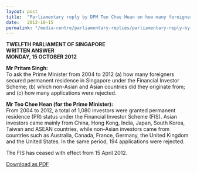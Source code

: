 ```yaml
---
layout: post
title:  "Parliamentary reply by DPM Teo Chee Hean on how many foreigners secured permanent residence in Singapore under FIS"
date:   2012-10-15
permalink: "/media-centre/parliamentary-replies/parliamentary-reply-by-dpm-teo-chee-hean-on-15-oct-2012"
---
```


**TWELFTH PARLIAMENT OF SINGAPORE  
WRITTEN ANSWER  
MONDAY, 15 OCTOBER 2012**  

**Mr Pritam Singh:**  
To ask the Prime Minister from 2004 to 2012 (a) how many foreigners secured permanent residence in Singapore under the Financial Investor Scheme; (b) which non-Asian and Asian countries did they originate from; and (c) how many applications were rejected.

**Mr Teo Chee Hean (for the Prime Minister):**  
From 2004 to 2012, a total of 1,080 investors were granted permanent residence (PR) status under the Financial Investor Scheme (FIS). Asian investors came mainly from China, Hong Kong, India, Japan, South Korea, Taiwan and ASEAN countries, while non-Asian investors came from countries such as Australia, Canada, France, Germany, the United Kingdom and the United States. In the same period, 194 applications were rejected.

The FIS has ceased with effect from 15 April 2012.

[Download as PDF](https://github.com/isomerpages/isomerpages-stratgroup/raw/master/images/parliamentary%20files/parliamentary-reply-by-dpm-teo-chee-hean-on-15-oct-2012.pdf)
